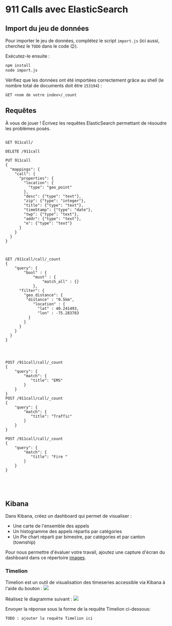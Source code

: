 # 911 Calls avec ElasticSearch

## Import du jeu de données

Pour importer le jeu de données, complétez le script `import.js` (ici aussi, cherchez le `TODO` dans le code :wink:).

Exécutez-le ensuite :

```bash
npm install
node import.js
```

Vérifiez que les données ont été importées correctement grâce au shell (le nombre total de documents doit être `153194`) :

```
GET <nom de votre index>/_count
```

## Requêtes

À vous de jouer ! Écrivez les requêtes ElasticSearch permettant de résoudre les problèmes posés.

```

GET 911call/

DELETE /911call

PUT 911call
{
  "mappings": {
    "call": {
      "properties": {
        "location": {
          "type": "geo_point"
        },
        "desc": {"type": "text"},
        "zip": {"type": "integer"},
        "title": {"type": "text"},
        "timeStamp": {"type": "date"},
        "twp": {"type": "text"},
        "addr": {"type": "text"},
        "e": {"type": "text"}
      }
    }
  }
}



GET /911call/call/_count
{
    "query": {
        "bool" : {
            "must" : {
                "match_all" : {}
            },
      "filter": {
        "geo_distance": {
         "distance" : "0.5km",
            "location" : {
              "lat" : 40.241493,
              "lon" : -75.283783
          }
        }
      }
    }
  }
}




POST /911call/call/_count
{
    "query": {
        "match": {
           "title": "EMS"
        }
    }
}
POST /911call/call/_count
{
    "query": {
        "match": {
           "title": "Traffic"
        }
    }
}

POST /911call/call/_count
{
    "query": {
        "match": {
           "title": "Fire "
        }
    }
}





```

## Kibana

Dans Kibana, créez un dashboard qui permet de visualiser :

* Une carte de l'ensemble des appels
* Un histogramme des appels répartis par catégories
* Un Pie chart réparti par bimestre, par catégories et par canton (township)

Pour nous permettre d'évaluer votre travail, ajoutez une capture d'écran du dashboard dans ce répertoire [images](images).

### Timelion
Timelion est un outil de visualisation des timeseries accessible via Kibana à l'aide du bouton : ![](images/timelion.png)

Réalisez le diagramme suivant :
![](images/timelion-chart.png)

Envoyer la réponse sous la forme de la requête Timelion ci-dessous:  

```
TODO : ajouter la requête Timelion ici
```
